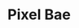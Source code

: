 ---
title: "Pixel Bae"
layout: full-mixed-external
thumbnails:
    - url: "https://do9h9xpl264c0.cloudfront.net/objects/a914e604a319c65826f070fffa99f02fe821528a1a9d4551ff2d14fbed9ca74f"
    - url: "https://do9h9xpl264c0.cloudfront.net/objects/4193f1603a7b4c316f28f295c6cc79e96dd02a50b7f8447bf272b841a8214234"
    - url: "https://do9h9xpl264c0.cloudfront.net/objects/c94e3ec710038e6279c66a06d9d276c5d394bff6604087b84f7c273cb7eb689f"
    - url: "https://do9h9xpl264c0.cloudfront.net/objects/b3be6667f02818432237e3d227ac1df1008bacc2ba606cec02a7a314fa59ea90"
    - url: "https://do9h9xpl264c0.cloudfront.net/objects/fe3d4e4e5c6dfd09fa77b79c6eedac4499055f63a3984712c996ac1a72015b4c"
    - url: "https://do9h9xpl264c0.cloudfront.net/objects/78267afefb11a1aef277a7bfe4b33b9931ce2687461b023d089ea3d24e852fa6"
    - url: "https://do9h9xpl264c0.cloudfront.net/objects/e43d21c8647f236e3b35fd480439853c240f2dd20a68cceaa0c7a51a5270deba"
    - url: "https://do9h9xpl264c0.cloudfront.net/objects/c9267641d0658b738c61f4f8177b44f46d0a413d221d5400e534757aca14f6a4"
    - url: "https://do9h9xpl264c0.cloudfront.net/objects/a278c7863fd23dc4f4426a925913020e586591d7b6d3a63c0227d861f7846629"
    - url: "https://do9h9xpl264c0.cloudfront.net/objects/8db43440cb08761ef7f7b3cc70a22e258f7fd51e4dde4358ef4a34afe9289f1c"
    - url: "https://do9h9xpl264c0.cloudfront.net/objects/24f195d7147d4609c034193365f0eae6888a080957beddb73a5ae7e5ede56505"
    - url: "https://do9h9xpl264c0.cloudfront.net/objects/49bf151f405cbcc8971c949342bd07edd8211025c937f0b670956986cc1e8814"
    - url: "https://do9h9xpl264c0.cloudfront.net/objects/f94a1489d1d09ac16fb08f14a8c48017a9f87e48a07a12bcd4127604b72ba0da"
    - url: "https://do9h9xpl264c0.cloudfront.net/objects/9709dcba2063faa4702cf7b48e67e8f67e9aa8838292bd70e1468dd61e48d30a"
    - url: "https://do9h9xpl264c0.cloudfront.net/objects/26265e7bdd6e6fb755ce2408ab073e09d301de40987f973ab0bfa8c0e7bc060b"

media:
    - url: "https://do9h9xpl264c0.cloudfront.net/objects/a914e604a319c65826f070fffa99f02fe821528a1a9d4551ff2d14fbed9ca74f"
    - url: "https://do9h9xpl264c0.cloudfront.net/objects/4193f1603a7b4c316f28f295c6cc79e96dd02a50b7f8447bf272b841a8214234"
    - url: "https://do9h9xpl264c0.cloudfront.net/objects/c94e3ec710038e6279c66a06d9d276c5d394bff6604087b84f7c273cb7eb689f"
    - url: "https://do9h9xpl264c0.cloudfront.net/objects/b3be6667f02818432237e3d227ac1df1008bacc2ba606cec02a7a314fa59ea90"
    - url: "https://do9h9xpl264c0.cloudfront.net/objects/fe3d4e4e5c6dfd09fa77b79c6eedac4499055f63a3984712c996ac1a72015b4c"
    - url: "https://do9h9xpl264c0.cloudfront.net/objects/78267afefb11a1aef277a7bfe4b33b9931ce2687461b023d089ea3d24e852fa6"
    - url: "https://do9h9xpl264c0.cloudfront.net/objects/e43d21c8647f236e3b35fd480439853c240f2dd20a68cceaa0c7a51a5270deba"
    - url: "https://do9h9xpl264c0.cloudfront.net/objects/c9267641d0658b738c61f4f8177b44f46d0a413d221d5400e534757aca14f6a4"
    - url: "https://do9h9xpl264c0.cloudfront.net/objects/a278c7863fd23dc4f4426a925913020e586591d7b6d3a63c0227d861f7846629"
    - url: "https://do9h9xpl264c0.cloudfront.net/objects/8db43440cb08761ef7f7b3cc70a22e258f7fd51e4dde4358ef4a34afe9289f1c"
    - url: "https://do9h9xpl264c0.cloudfront.net/objects/24f195d7147d4609c034193365f0eae6888a080957beddb73a5ae7e5ede56505"
    - url: "https://do9h9xpl264c0.cloudfront.net/objects/49bf151f405cbcc8971c949342bd07edd8211025c937f0b670956986cc1e8814"
    - url: "https://do9h9xpl264c0.cloudfront.net/objects/f94a1489d1d09ac16fb08f14a8c48017a9f87e48a07a12bcd4127604b72ba0da"
    - url: "https://do9h9xpl264c0.cloudfront.net/objects/9709dcba2063faa4702cf7b48e67e8f67e9aa8838292bd70e1468dd61e48d30a"
    - url: "https://do9h9xpl264c0.cloudfront.net/objects/26265e7bdd6e6fb755ce2408ab073e09d301de40987f973ab0bfa8c0e7bc060b"
---